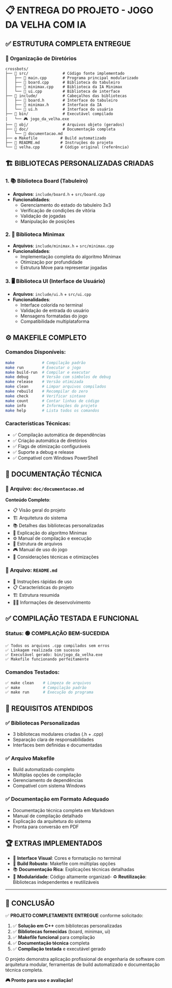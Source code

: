 # 📋 ENTREGA DO PROJETO - JOGO DA VELHA COM IA

## ✅ ESTRUTURA COMPLETA ENTREGUE

### 📁 Organização de Diretórios
```
crossbots/
├── 📂 src/               # Código fonte implementado
│   ├── 📄 main.cpp       # Programa principal modularizado  
│   ├── 📄 board.cpp      # Biblioteca do tabuleiro
│   ├── 📄 minimax.cpp    # Biblioteca da IA Minimax
│   └── 📄 ui.cpp         # Biblioteca de interface
├── 📂 include/           # Cabeçalhos das bibliotecas
│   ├── 📄 board.h        # Interface do tabuleiro
│   ├── 📄 minimax.h      # Interface da IA
│   └── 📄 ui.h           # Interface do usuário
├── 📂 bin/               # Executável compilado
│   └── 🎮 jogo_da_velha.exe
├── 📂 obj/               # Arquivos objeto (gerados)
├── 📂 doc/               # Documentação completa
│   └── 📄 documentacao.md
├── ⚙️ Makefile          # Build automatizado
├── 📄 README.md         # Instruções do projeto
└── 📄 velha.cpp         # Código original (referência)
```

## 🏗️ BIBLIOTECAS PERSONALIZADAS CRIADAS

### 1. 📚 Biblioteca Board (Tabuleiro)
- **Arquivos**: `include/board.h` + `src/board.cpp`
- **Funcionalidades**:
  - Gerenciamento do estado do tabuleiro 3x3
  - Verificação de condições de vitória
  - Validação de jogadas
  - Manipulação de posições

### 2. 🧠 Biblioteca Minimax 
- **Arquivos**: `include/minimax.h` + `src/minimax.cpp`
- **Funcionalidades**:
  - Implementação completa do algoritmo Minimax
  - Otimização por profundidade
  - Estrutura Move para representar jogadas

### 3. 🖥️ Biblioteca UI (Interface de Usuário)
- **Arquivos**: `include/ui.h` + `src/ui.cpp`
- **Funcionalidades**:
  - Interface colorida no terminal
  - Validação de entrada do usuário
  - Mensagens formatadas do jogo
  - Compatibilidade multiplataforma

## ⚙️ MAKEFILE COMPLETO

### Comandos Disponíveis:
```bash
make            # Compilação padrão
make run        # Executar o jogo
make build-run  # Compilar e executar
make debug      # Versão com símbolos de debug
make release    # Versão otimizada
make clean      # Limpar arquivos compilados
make rebuild    # Recompilar do zero
make check      # Verificar sintaxe
make count      # Contar linhas de código
make info       # Informações do projeto
make help       # Lista todos os comandos
```

### Características Técnicas:
- ✅ Compilação automática de dependências
- ✅ Criação automática de diretórios
- ✅ Flags de otimização configuráveis
- ✅ Suporte a debug e release
- ✅ Compatível com Windows PowerShell

## 📖 DOCUMENTAÇÃO TÉCNICA

### 📄 Arquivo: `doc/documentacao.md`
**Conteúdo Completo**:
- 📋 Visão geral do projeto
- 🏗️ Arquitetura do sistema
- 📚 Detalhes das bibliotecas personalizadas
- 🧠 Explicação do algoritmo Minimax
- ⚙️ Manual de compilação e execução
- 📁 Estrutura de arquivos
- 🎮 Manual de uso do jogo
- 🔧 Considerações técnicas e otimizações

### 📄 Arquivo: `README.md`
- 🚀 Instruções rápidas de uso
- 📋 Características do projeto
- 🏗️ Estrutura resumida
- 👨‍💻 Informações de desenvolvimento

## ✅ COMPILAÇÃO TESTADA E FUNCIONAL

### Status: **🟢 COMPILAÇÃO BEM-SUCEDIDA**
```
✅ Todos os arquivos .cpp compilados sem erros
✅ Linkagem realizada com sucesso
✅ Executável gerado: bin/jogo_da_velha.exe
✅ Makefile funcionando perfeitamente
```

### Comandos Testados:
```bash
✅ make clean    # Limpeza de arquivos
✅ make          # Compilação padrão
✅ make run      # Execução do programa
```

## 🎯 REQUISITOS ATENDIDOS

### ✅ **Bibliotecas Personalizadas**
- 3 bibliotecas modulares criadas (.h + .cpp)
- Separação clara de responsabilidades
- Interfaces bem definidas e documentadas

### ✅ **Arquivo Makefile**
- Build automatizado completo
- Múltiplas opções de compilação
- Gerenciamento de dependências
- Compatível com sistema Windows

### ✅ **Documentação em Formato Adequado**
- Documentação técnica completa em Markdown
- Manual de compilação detalhado
- Explicação da arquitetura do sistema
- Pronta para conversão em PDF

## 🏆 EXTRAS IMPLEMENTADOS

- 🎨 **Interface Visual**: Cores e formatação no terminal
- 🔧 **Build Robusto**: Makefile com múltiplas opções
- 📚 **Documentação Rica**: Explicações técnicas detalhadas
- 🔄 **Modularidade**: Código altamente organizad- ♻️ **Reutilização**: Bibliotecas independentes e reutilizáveis

---

## 🎯 CONCLUSÃO

✅ **PROJETO COMPLETAMENTE ENTREGUE** conforme solicitado:

1. ✅ **Solução em C++** com bibliotecas personalizadas
2. ✅ **Bibliotecas fornecidas** (board, minimax, ui)
3. ✅ **Makefile funcional** para compilação
4. ✅ **Documentação técnica** completa
5. ✅ **Compilação testada** e executável gerado

O projeto demonstra aplicação profissional de engenharia de software com arquitetura modular, ferramentas de build automatizado e documentação técnica completa.

**🎮 Pronto para uso e avaliação!**